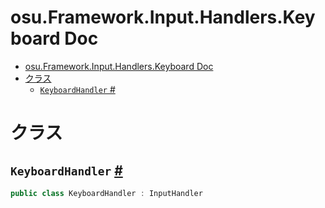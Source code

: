 # osu.Framework.Input.Handlers.Keyboard Doc
- [osu.Framework.Input.Handlers.Keyboard Doc](#osuframeworkinputhandlerskeyboard-doc)
- [クラス](#クラス)
  - [`KeyboardHandler` #](#keyboardhandler-)

# クラス
## `KeyboardHandler` [#](https://github.com/ppy/osu-framework/blob/master/osu.Framework/Input/Handlers/Keyboard/KeyboardHandler.cs#L11)
```csharp
public class KeyboardHandler : InputHandler
```